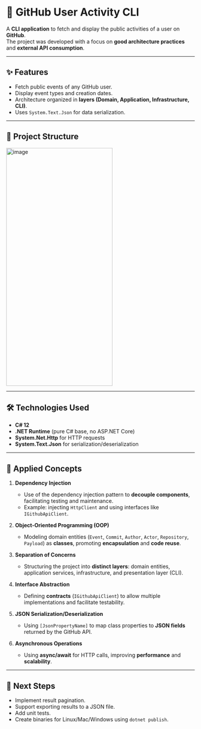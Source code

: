 # 🔎 GitHub User Activity CLI


A **CLI application** to fetch and display the public activities of a user on **GitHub**.  
The project was developed with a focus on **good architecture practices** and **external API consumption**.

---

## ✨ Features
- Fetch public events of any GitHub user.
- Display event types and creation dates.
- Architecture organized in **layers (Domain, Application, Infrastructure, CLI)**.
- Uses `System.Text.Json` for data serialization.

---

## 📂 Project Structure

<img width="284" height="636" alt="image" src="https://github.com/user-attachments/assets/58920c10-e255-4e64-a45e-a373892d6f86" />

---

## 🛠️ Technologies Used

- **C# 12**  
- **.NET Runtime** (pure C# base, no ASP.NET Core)  
- **System.Net.Http** for HTTP requests  
- **System.Text.Json** for serialization/deserialization  

---

## 📝 Applied Concepts

1. **Dependency Injection**  
   - Use of the dependency injection pattern to **decouple components**, facilitating testing and maintenance.  
   - Example: injecting `HttpClient` and using interfaces like `IGithubApiClient`.

2. **Object-Oriented Programming (OOP)**  
   - Modeling domain entities (`Event`, `Commit`, `Author`, `Actor`, `Repository`, `Payload`) as **classes**, promoting **encapsulation** and **code reuse**.

3. **Separation of Concerns**  
   - Structuring the project into **distinct layers**: domain entities, application services, infrastructure, and presentation layer (CLI).

4. **Interface Abstraction**  
   - Defining **contracts** (`IGithubApiClient`) to allow multiple implementations and facilitate testability.

5. **JSON Serialization/Deserialization**  
   - Using `[JsonPropertyName]` to map class properties to **JSON fields** returned by the GitHub API.

6. **Asynchronous Operations**  
   - Using **async/await** for HTTP calls, improving **performance** and **scalability**.

---

## 📌 Next Steps

- Implement result pagination.  
- Support exporting results to a JSON file.  
- Add unit tests.  
- Create binaries for Linux/Mac/Windows using `dotnet publish`.  

